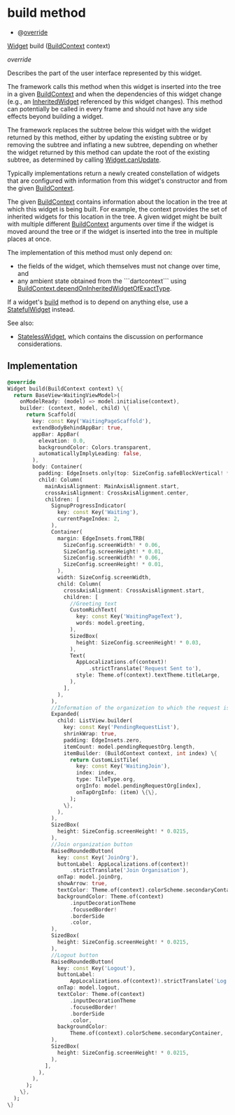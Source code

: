 


# build method







- @[override](https://api.flutter.dev/flutter/dart-core/override-constant.html)

[Widget](https://api.flutter.dev/flutter/widgets/Widget-class.html) build
([BuildContext](https://api.flutter.dev/flutter/widgets/BuildContext-class.html) context)

_<span class="feature">override</span>_



<p>Describes the part of the user interface represented by this widget.</p>
<p>The framework calls this method when this widget is inserted into the tree
in a given <a href="https://api.flutter.dev/flutter/widgets/BuildContext-class.html">BuildContext</a> and when the dependencies of this widget change
(e.g., an <a href="https://api.flutter.dev/flutter/widgets/InheritedWidget-class.html">InheritedWidget</a> referenced by this widget changes). This
method can potentially be called in every frame and should not have any side
effects beyond building a widget.</p>
<p>The framework replaces the subtree below this widget with the widget
returned by this method, either by updating the existing subtree or by
removing the subtree and inflating a new subtree, depending on whether the
widget returned by this method can update the root of the existing
subtree, as determined by calling <a href="https://api.flutter.dev/flutter/widgets/Widget/canUpdate.html">Widget.canUpdate</a>.</p>
<p>Typically implementations return a newly created constellation of widgets
that are configured with information from this widget's constructor and
from the given <a href="https://api.flutter.dev/flutter/widgets/BuildContext-class.html">BuildContext</a>.</p>
<p>The given <a href="https://api.flutter.dev/flutter/widgets/BuildContext-class.html">BuildContext</a> contains information about the location in the
tree at which this widget is being built. For example, the context
provides the set of inherited widgets for this location in the tree. A
given widget might be built with multiple different <a href="https://api.flutter.dev/flutter/widgets/BuildContext-class.html">BuildContext</a>
arguments over time if the widget is moved around the tree or if the
widget is inserted into the tree in multiple places at once.</p>
<p>The implementation of this method must only depend on:</p>
<ul>
<li>the fields of the widget, which themselves must not change over time,
and</li>
<li>any ambient state obtained from the ```dartcontext``` using
<a href="https://api.flutter.dev/flutter/widgets/BuildContext/dependOnInheritedWidgetOfExactType.html">BuildContext.dependOnInheritedWidgetOfExactType</a>.</li>
</ul>
<p>If a widget's <a href="../../views_pre_auth_screens_waiting_to_join_private_org/WaitingPage/build.md">build</a> method is to depend on anything else, use a
<a href="https://api.flutter.dev/flutter/widgets/StatefulWidget-class.html">StatefulWidget</a> instead.</p>
<p>See also:</p>
<ul>
<li><a href="https://api.flutter.dev/flutter/widgets/StatelessWidget-class.html">StatelessWidget</a>, which contains the discussion on performance considerations.</li>
</ul>



## Implementation

```dart
@override
Widget build(BuildContext context) \{
  return BaseView<WaitingViewModel>(
    onModelReady: (model) => model.initialise(context),
    builder: (context, model, child) \{
      return Scaffold(
        key: const Key('WaitingPageScaffold'),
        extendBodyBehindAppBar: true,
        appBar: AppBar(
          elevation: 0.0,
          backgroundColor: Colors.transparent,
          automaticallyImplyLeading: false,
        ),
        body: Container(
          padding: EdgeInsets.only(top: SizeConfig.safeBlockVertical! * 6),
          child: Column(
            mainAxisAlignment: MainAxisAlignment.start,
            crossAxisAlignment: CrossAxisAlignment.center,
            children: [
              SignupProgressIndicator(
                key: const Key('Waiting'),
                currentPageIndex: 2,
              ),
              Container(
                margin: EdgeInsets.fromLTRB(
                  SizeConfig.screenWidth! * 0.06,
                  SizeConfig.screenHeight! * 0.01,
                  SizeConfig.screenWidth! * 0.06,
                  SizeConfig.screenHeight! * 0.01,
                ),
                width: SizeConfig.screenWidth,
                child: Column(
                  crossAxisAlignment: CrossAxisAlignment.start,
                  children: [
                    //Greeting text
                    CustomRichText(
                      key: const Key('WaitingPageText'),
                      words: model.greeting,
                    ),
                    SizedBox(
                      height: SizeConfig.screenHeight! * 0.03,
                    ),
                    Text(
                      AppLocalizations.of(context)!
                          .strictTranslate('Request Sent to'),
                      style: Theme.of(context).textTheme.titleLarge,
                    ),
                  ],
                ),
              ),
              //Information of the organization to which the request is sent.
              Expanded(
                child: ListView.builder(
                  key: const Key('PendingRequestList'),
                  shrinkWrap: true,
                  padding: EdgeInsets.zero,
                  itemCount: model.pendingRequestOrg.length,
                  itemBuilder: (BuildContext context, int index) \{
                    return CustomListTile(
                      key: const Key('WaitingJoin'),
                      index: index,
                      type: TileType.org,
                      orgInfo: model.pendingRequestOrg[index],
                      onTapOrgInfo: (item) \{\},
                    );
                  \},
                ),
              ),
              SizedBox(
                height: SizeConfig.screenHeight! * 0.0215,
              ),
              //Join organization button
              RaisedRoundedButton(
                key: const Key('JoinOrg'),
                buttonLabel: AppLocalizations.of(context)!
                    .strictTranslate('Join Organisation'),
                onTap: model.joinOrg,
                showArrow: true,
                textColor: Theme.of(context).colorScheme.secondaryContainer,
                backgroundColor: Theme.of(context)
                    .inputDecorationTheme
                    .focusedBorder!
                    .borderSide
                    .color,
              ),
              SizedBox(
                height: SizeConfig.screenHeight! * 0.0215,
              ),
              //Logout button
              RaisedRoundedButton(
                key: const Key('Logout'),
                buttonLabel:
                    AppLocalizations.of(context)!.strictTranslate('Log out'),
                onTap: model.logout,
                textColor: Theme.of(context)
                    .inputDecorationTheme
                    .focusedBorder!
                    .borderSide
                    .color,
                backgroundColor:
                    Theme.of(context).colorScheme.secondaryContainer,
              ),
              SizedBox(
                height: SizeConfig.screenHeight! * 0.0215,
              ),
            ],
          ),
        ),
      );
    \},
  );
\}
```







